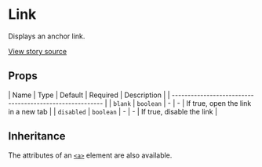 # Link

Displays an anchor link.

[View story source](https://github.com/resin-io-modules/rendition/blob/master/src/stories/Typography.js)

## Props

| Name   | Type   | Default   | Required   | Description   |
| -------------------------------------------------------- |
| `blank`  | `boolean` | - | - | If true, open the link in a new tab |
| `disabled`  | `boolean` | - | - | If true, disable the link |

## Inheritance

The attributes of an [`<a>`][1] element are also available.

[1]: https://developer.mozilla.org/en-US/docs/Web/HTML/Element/a

